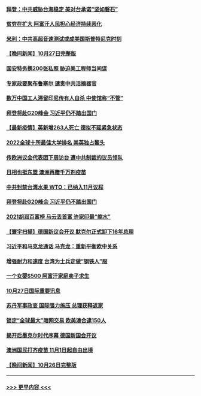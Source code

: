 #### [拜登：中共威胁台海稳定 美对台承诺“坚如磐石”](../pages/prog202/a103254216.md?t=10281301) 
#### [贫穷在扩大 阿富汗人民担心经济持续恶化](../pages/prog202/a103254082.md?t=10281301) 
#### [米利：中共高超音速测试或成美国斯普特尼克时刻](../pages/prog202/a103254053.md?t=10281301) 
#### [【晚间新闻】10月27日完整版](../pages/prog202/a103254141.md?t=10281301) 
#### [国安特务携200张私照 胁迫美工程师当间谍](../pages/prog202/a103253025.md?t=10281301) 
#### [专家政要聚布鲁塞尔 谴责中共活摘器官](../pages/prog202/a103253974.md?t=10281301) 
#### [数万中国工人滞留印尼传有人自杀 中使馆称“不管”](../pages/prog202/a103253959.md?t=10281301) 
#### [拜登将赴G20峰会 习近平仍不踏出国门](../pages/prog202/a103253997.md?t=10281301) 
#### [【最新疫情】英新增263人死亡 德拟不延紧急状态](../pages/prog202/a103253740.md?t=10281301) 
#### [2022全球十所最佳大学排名 美英独占鳌头](../pages/prog202/a103253928.md?t=10281301) 
#### [传欧洲议会代表团下周访台 遭中共制裁的议员领队](../pages/prog202/a103253698.md?t=10281301) 
#### [日相也挺东盟 澳洲再赠千万剂疫苗](../pages/prog202/a103253710.md?t=10281301) 
#### [中共封禁台湾水果 WTO：已纳入11月议程](../pages/prog202/a103253642.md?t=10281301) 
#### [拜登将赴G20峰会 习近平仍不踏出国门](../pages/prog202/a103253644.md?t=10281301) 
#### [2021胡润百富榜 马云丢首富 许家印最“缩水”](../pages/prog202/a103253655.md?t=10281301) 
#### [【寰宇扫描】德国新议会开议 默克尔正式卸下16年总理](../pages/prog202/a103253640.md?t=10281301) 
#### [习近平和马克龙通话 马克龙：重新平衡欧中关系](../pages/prog202/a103253638.md?t=10281301) 
#### [增强耐力和速度 台湾为士兵定做“钢铁人”服](../pages/prog202/a103253564.md?t=10281301) 
#### [一个女婴$500 阿富汗家庭卖子求生](../pages/prog202/a103253570.md?t=10281301) 
#### [10月27日国际重要讯息](../pages/prog202/a103253497.md?t=10281301) 
#### [苏丹军事政变 国际强力施压 总理获释返家](../pages/prog202/a103253355.md?t=10281301) 
#### [锁定“全球最大”暗网交易 欧美澳合逮150人](../pages/prog202/a103253320.md?t=10281301) 
#### [揭开后墨克尔时代序幕 德国新国会开议](../pages/prog202/a103253301.md?t=10281301) 
#### [澳洲国民打齐疫苗 11月1日起自由出境](../pages/prog202/a103253250.md?t=10281301) 
#### [【晚间新闻】10月26日完整版](../pages/prog202/a103253157.md?t=10281301) 

----
#### [ >>> 更早内容 <<< ](../indexes/prog202-earlier.md)
